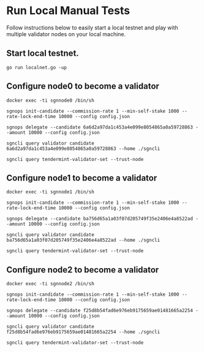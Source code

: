 # Run Local Manual Tests

Follow instructions below to easily start a local testnet and play with multiple validator nodes on your local machine.

## Start local testnet. 

`go run localnet.go -up`

## Configure node0 to become a validator

`docker exec -ti sgnnode0 /bin/sh`

`sgnops init-candidate --commission-rate 1 --min-self-stake 1000 --rate-lock-end-time 10000 --config config.json`

`sgnops delegate --candidate 6a6d2a97da1c453a4e099e8054865a0a59728863 --amount 10000 --config config.json`

`sgncli query validator candidate 6a6d2a97da1c453a4e099e8054865a0a59728863 --home ./sgncli`

`sgncli query tendermint-validator-set --trust-node`

## Configure node1 to become a validator

`docker exec -ti sgnnode1 /bin/sh`

`sgnops init-candidate --commission-rate 1 --min-self-stake 1000 --rate-lock-end-time 10000 --config config.json`

`sgnops delegate --candidate ba756d65a1a03f07d205749f35e2406e4a8522ad --amount 10000 --config config.json`

`sgncli query validator candidate ba756d65a1a03f07d205749f35e2406e4a8522ad --home ./sgncli`

`sgncli query tendermint-validator-set --trust-node`

## Configure node2 to become a validator

`docker exec -ti sgnnode2 /bin/sh`

`sgnops init-candidate --commission-rate 1 --min-self-stake 1000 --rate-lock-end-time 10000 --config config.json`

`sgnops delegate --candidate f25d8b54fad6e976eb9175659ae01481665a2254 --amount 10000 --config config.json`

`sgncli query validator candidate f25d8b54fad6e976eb9175659ae01481665a2254 --home ./sgncli`

`sgncli query tendermint-validator-set --trust-node`